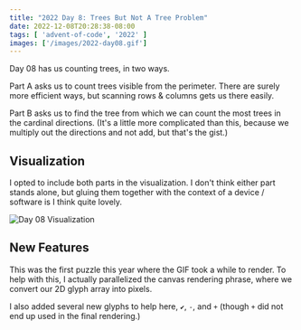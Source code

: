 ```yaml
---
title: "2022 Day 8: Trees But Not A Tree Problem"
date: 2022-12-08T20:28:38-08:00
tags: [ 'advent-of-code', '2022' ]
images: ['/images/2022-day08.gif']
---
```

Day 08 has us counting trees, in two ways.

<!--more-->

Part A asks us to count trees visible from the perimeter. There are surely more efficient ways, but scanning rows & columns gets us there easily.

Part B asks us to find the tree from which we can count the most trees in the cardinal directions. (It's a little more complicated than this, because we multiply out the directions and not add, but that's the gist.)

## Visualization

I opted to include both parts in the visualization. I don't think either part stands alone, but gluing them together with the context of a device / software is I think quite lovely.

![Day 08 Visualization](/images/2022-day08.gif)

## New Features

This was the first puzzle this year where the GIF took a while to render. To
help with this, I actually parallelized the canvas rendering phrase, where we
convert our 2D glyph array into pixels.

I also added several new glyphs to help here, `✔`, `-`, and `+` (though `+` did
not end up used in the final rendering.)
